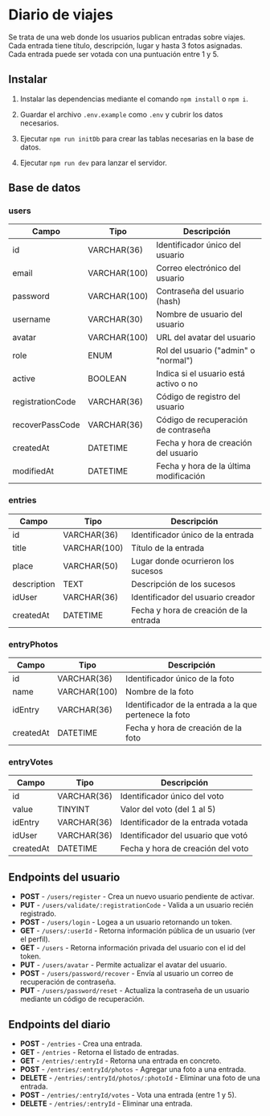 # Diario de viajes

Se trata de una web donde los usuarios publican entradas sobre viajes. Cada entrada tiene título, descripción, lugar y hasta 3 fotos asignadas. Cada entrada puede ser votada con una puntuación entre 1 y 5.

## Instalar

1. Instalar las dependencias mediante el comando `npm install` o `npm i`.

2. Guardar el archivo `.env.example` como `.env` y cubrir los datos necesarios.

3. Ejecutar `npm run initDb` para crear las tablas necesarias en la base de datos.

4. Ejecutar `npm run dev` para lanzar el servidor.

## Base de datos

### users

| Campo            | Tipo         | Descripción                            |
| ---------------- | ------------ | -------------------------------------- |
| id               | VARCHAR(36)  | Identificador único del usuario        |
| email            | VARCHAR(100) | Correo electrónico del usuario         |
| password         | VARCHAR(100) | Contraseña del usuario (hash)          |
| username         | VARCHAR(30)  | Nombre de usuario del usuario          |
| avatar           | VARCHAR(100) | URL del avatar del usuario             |
| role             | ENUM         | Rol del usuario ("admin" o "normal")   |
| active           | BOOLEAN      | Indica si el usuario está activo o no  |
| registrationCode | VARCHAR(36)  | Código de registro del usuario         |
| recoverPassCode  | VARCHAR(36)  | Código de recuperación de contraseña   |
| createdAt        | DATETIME     | Fecha y hora de creación del usuario   |
| modifiedAt       | DATETIME     | Fecha y hora de la última modificación |

### entries

| Campo       | Tipo         | Descripción                            |
| ----------- | ------------ | -------------------------------------- |
| id          | VARCHAR(36)  | Identificador único de la entrada      |
| title       | VARCHAR(100) | Título de la entrada                   |
| place       | VARCHAR(50)  | Lugar donde ocurrieron los sucesos     |
| description | TEXT         | Descripción de los sucesos             |
| idUser      | VARCHAR(36)  | Identificador del usuario creador      |
| createdAt   | DATETIME     | Fecha y hora de creación de la entrada |

### entryPhotos

| Campo     | Tipo         | Descripción                                            |
| --------- | ------------ | ------------------------------------------------------ |
| id        | VARCHAR(36)  | Identificador único de la foto                         |
| name      | VARCHAR(100) | Nombre de la foto                                      |
| idEntry   | VARCHAR(36)  | Identificador de la entrada a la que pertenece la foto |
| createdAt | DATETIME     | Fecha y hora de creación de la foto                    |

### entryVotes

| Campo     | Tipo        | Descripción                        |
| --------- | ----------- | ---------------------------------- |
| id        | VARCHAR(36) | Identificador único del voto       |
| value     | TINYINT     | Valor del voto (del 1 al 5)        |
| idEntry   | VARCHAR(36) | Identificador de la entrada votada |
| idUser    | VARCHAR(36) | Identificador del usuario que votó |
| createdAt | DATETIME    | Fecha y hora de creación del voto  |

## Endpoints del usuario

-   **POST** - `/users/register` - Crea un nuevo usuario pendiente de activar.
-   **PUT** - `/users/validate/:registrationCode` - Valida a un usuario recién registrado.
-   **POST** - `/users/login` - Logea a un usuario retornando un token.
-   **GET** - `/users/:userId` - Retorna información pública de un usuario (ver el perfil).
-   **GET** - `/users` - Retorna información privada del usuario con el id del token.
-   **PUT** - `/users/avatar` - Permite actualizar el avatar del usuario.
-   **POST** - `/users/password/recover` - Envía al usuario un correo de recuperación de contraseña.
-   **PUT** - `/users/password/reset` - Actualiza la contraseña de un usuario mediante un código de recuperación.

## Endpoints del diario

-   **POST** - `/entries` - Crea una entrada.
-   **GET** - `/entries` - Retorna el listado de entradas.
-   **GET** - `/entries/:entryId` - Retorna una entrada en concreto.
-   **POST** - `/entries/:entryId/photos` - Agregar una foto a una entrada.
-   **DELETE** - `/entries/:entryId/photos/:photoId` - Eliminar una foto de una entrada.
-   **POST** - `/entries/:entryId/votes` - Vota una entrada (entre 1 y 5).
-   **DELETE** - `/entries/:entryId` - Eliminar una entrada.
